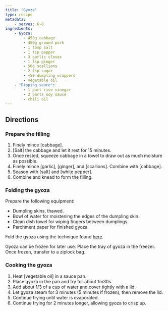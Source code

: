 ```yaml
---
title: "Gyoza"
type: recipe
metadata:
    - serves: 6-8
ingredients:
    - Gyoza:
        - 450g cabbage
        - 450g ground pork
        - 1 tbsp salt
        - 1 tsp pepper
        - 3 garlic cloves
        - 1 tsp ginger
        - 50g scallions
        - 2 tsp sugar
        - ~50 dumpling wrappers
        - vegetable oil
    - "Dipping sauce":
        - 1 part rice vinegar
        - 2 parts soy sauce
        - chili oil
---
```


## Directions

### Prepare the filling

1. Finely mince [cabbage].
2. [Salt] the cabbage and let it rest for 15 minutes.
3. Once rested, squeeze cabbage in a towel to draw out as much moisture as possible.
4. Finely mince [garlic], [ginger], and [scallions]. Combine with [cabbage].
6. Season with [salt] and [white pepper].
7. Combine and knead to form the filling.

### Folding the gyoza

Prepare the following equipment:

- Dumpling skins, thawed.
- Bowl of water for moistening the edges of the dumpling skin.
- Clean dish towel for wiping fingers between dumplings.
- Parchment paper for finished gyoza.

Fold the gyoza using the technique found [here](https://www.seriouseats.com/the-best-japanese-pork-and-cabbage-dumplings-gyoza-recipe).

Gyoza can be frozen for later use. Place the tray of gyoza in the freezer. Once frozen, transfer to a ziplock bag.

### Cooking the gyoza

1. Heat [vegetable oil] in a sauce pan.
2. Place gyoza in the pan and fry for about 1m30s.
3. Add about 1/3 of a cup of water and cover tightly with a lid.
4. Let gyoza steam for 3 minutes (5 minutes if frozen), then remove the lid.
5. Continue frying until water is evaporated.
6. Continue frying for 2 minutes longer, allowing gyoza to crisp up.


